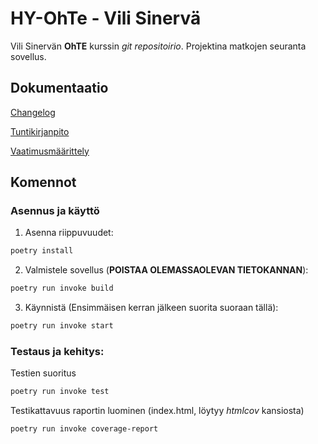 # HY-OhTe - Vili Sinervä

Vili Sinervän **OhTE** kurssin *git repositoirio*. Projektina matkojen seuranta sovellus.

## Dokumentaatio
[Changelog](https://github.com/ArcticCoder/trip-tracker/blob/master/dokumentaatio/changelog.md)

[Tuntikirjanpito](https://github.com/ArcticCoder/trip-tracker/blob/master/dokumentaatio/tuntikirjanpito.md)

[Vaatimusmäärittely](https://github.com/ArcticCoder/trip-tracker/blob/master/dokumentaatio/vaatimusmaarittely.md)

## Komennot

### Asennus ja käyttö
1. Asenna riippuvuudet:
```bash
poetry install
```

2. Valmistele sovellus (**POISTAA OLEMASSAOLEVAN TIETOKANNAN**):
```bash
poetry run invoke build
```

3. Käynnistä (Ensimmäisen kerran jälkeen suorita suoraan tällä):
```bash
poetry run invoke start
```

### Testaus ja kehitys:
Testien suoritus
```bash
poetry run invoke test
```

Testikattavuus raportin luominen (index.html, löytyy *htmlcov* kansiosta)
```bash
poetry run invoke coverage-report
```
